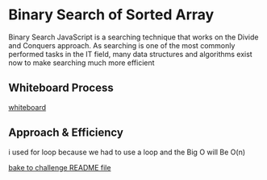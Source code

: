 # Binary Search of Sorted Array
Binary Search JavaScript is a searching technique that works on the Divide and Conquers approach. As searching is one of the most commonly performed tasks in the IT field, many data structures and algorithms exist now to make searching much more efficient

## Whiteboard Process
[whiteboard](array-binary-search.png)

## Approach & Efficiency
i used for loop because we had to use a loop and the Big O will Be O(n)


[bake to challenge README file](/code-challenges/README.md)

